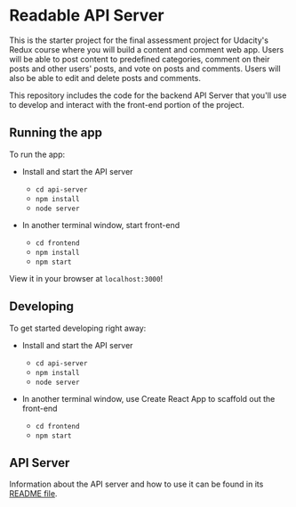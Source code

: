 # Readable API Server

This is the starter project for the final assessment project for Udacity's Redux course where you will build a content and comment web app. Users will be able to post content to predefined categories, comment on their posts and other users' posts, and vote on posts and comments. Users will also be able to edit and delete posts and comments.

This repository includes the code for the backend API Server that you'll use to develop and interact with the front-end portion of the project.

## Running the app

To run the app:

* Install and start the API server
    - `cd api-server`
    - `npm install`
    - `node server`

* In another terminal window, start front-end
    - `cd frontend`
    - `npm install`
    - `npm start`

View it in your browser at `localhost:3000`!

## Developing

To get started developing right away:

* Install and start the API server
    - `cd api-server`
    - `npm install`
    - `node server`

* In another terminal window, use Create React App to scaffold out the front-end
    - `cd frontend`
    - `npm start`

## API Server

Information about the API server and how to use it can be found in its [README file](api-server/README.md).
